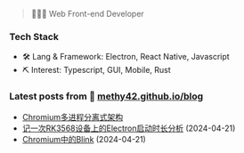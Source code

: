 > 👨🏻‍💻 Web Front-end Developer

### Tech Stack

- 🛠 Lang & Framework: Electron, React Native, Javascript
- ⛏ Interest: Typescript, GUI, Mobile, Rust

### Latest posts from 📝 [methy42.github.io/blog](https://methy42.github.io/blog/)
- [Chromium多进程分离式架构](https://methy42.github.io/blog/chromium/Chromium%E5%A4%9A%E8%BF%9B%E7%A8%8B%E5%88%86%E7%A6%BB%E5%BC%8F%E6%9E%B6%E6%9E%84/Chromium%E5%A4%9A%E8%BF%9B%E7%A8%8B%E5%88%86%E7%A6%BB%E5%BC%8F%E6%9E%B6%E6%9E%84.html)
- [记一次RK3568设备上的Electron启动时长分析](https://methy42.github.io/blog/2024-04-21/%E8%AE%B0%E4%B8%80%E6%AC%A1RK3568%E8%AE%BE%E5%A4%87%E4%B8%8A%E7%9A%84Electron%E5%90%AF%E5%8A%A8%E6%97%B6%E9%95%BF%E5%88%86%E6%9E%90/%E8%AE%B0%E4%B8%80%E6%AC%A1RK3568%E8%AE%BE%E5%A4%87%E4%B8%8A%E7%9A%84Electron%E5%90%AF%E5%8A%A8%E6%97%B6%E9%95%BF%E5%88%86%E6%9E%90.html) (2024-04-21)
- [Chromium中的Blink](https://methy42.github.io/blog/chromium/Chromium%E4%B8%AD%E7%9A%84Blink/Chromium%E4%B8%AD%E7%9A%84Blink.html) (2024-04-21)
<!--
- [深入了解现代浏览器工作原理（二）「译」](https://xiaozhu.dev/post/inside-look-at-modern-web-browser-2/) (2022-4-24)
- [深入了解现代浏览器工作原理（一）「译」](https://xiaozhu.dev/post/inside-look-at-modern-web-browser-1/) (2022-4-22)
- [前端开发环境 - Mac 篇](https://xiaozhu.dev/post/web-dev-mac-env/) (2021-3-25)

### TIL from 🗒 [til.xiaozhu.dev](https://til.xiaozhu.dev)

- [DNS 服务器分类和域名解析流程](https://til.xiaozhu.dev/network/dns-intro) (2021-9-16)
- [Node.js 包管理器的管理器 Corepack 的介绍和使用](https://til.xiaozhu.dev/node/corepack) (2021-9-15)
- [sticky 基本使用](https://til.xiaozhu.dev/css/position-sticky) (2021-9-11)

### Portfolio

> *pending...*

![Leo's github stats](https://github-readme-stats.vercel.app/api?username=mopig&show_icons=true&theme=dracula&hide=stars,issues)

<details>
  <summary>Click👆</summary>
  <pre>
  🤷‍♂️
  </pre>
</details>

![build](https://github.com/mopig/mopig/workflows/build/badge.svg)
![GitHub last commit](https://img.shields.io/github/last-commit/mopig/mopig)
![pv](https://pageview.vercel.app/?github_user=mopig)
-->
<!--
**Methy42/Methy42** is a ✨ _special_ ✨ repository because its `README.md` (this file) appears on your GitHub profile.

Here are some ideas to get you started:

- 🔭 I’m currently working on ...
- 🌱 I’m currently learning ...
- 👯 I’m looking to collaborate on ...
- 🤔 I’m looking for help with ...
- 💬 Ask me about ...
- 📫 How to reach me: ...
- 😄 Pronouns: ...
- ⚡ Fun fact: ...
-->
